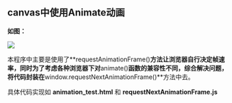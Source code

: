 ## **canvas中使用Animate动画** ##
**如图：**

![](http://i.imgur.com/cwKpjAv.png)


本程序中主要是使用了**requestAnimationFrame()**方法让浏览器自行决定帧速率，同时为了考虑各种浏览器下对**animate()**函数的兼容性不同，综合解决问题，将代码封装在**window.requestNextAnimationFrame()**方法中去。

具体代码实现如 **animation_test.html** 和 **requestNextAnimationFrame.js**